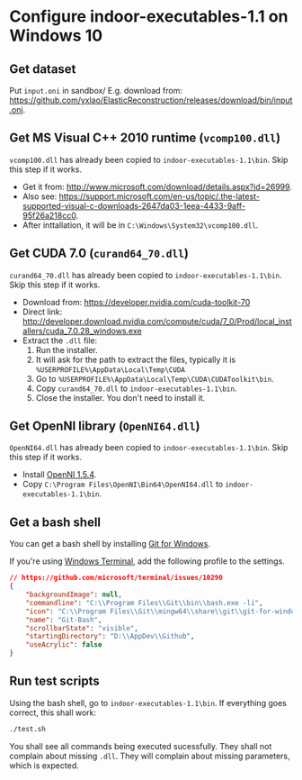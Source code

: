 # Configure indoor-executables-1.1 on Windows 10

## Get dataset

Put `input.oni` in sandbox/
E.g. download from:
https://github.com/yxlao/ElasticReconstruction/releases/download/bin/input.oni.

## Get MS Visual C++ 2010 runtime (`vcomp100.dll`)

`vcomp100.dll` has already been copied to `indoor-executables-1.1\bin`. Skip
this step if it works.

- Get it from: http://www.microsoft.com/download/details.aspx?id=26999.
- Also see: https://support.microsoft.com/en-us/topic/.the-latest-supported-visual-c-downloads-2647da03-1eea-4433-9aff-95f26a218cc0.
- After inttallation, it will be in `C:\Windows\System32\vcomp100.dll`.

## Get CUDA 7.0 (`curand64_70.dll`)

`curand64_70.dll` has already been copied to `indoor-executables-1.1\bin`. Skip
this step if it works.

- Download from: https://developer.nvidia.com/cuda-toolkit-70
- Direct link: http://developer.download.nvidia.com/compute/cuda/7_0/Prod/local_installers/cuda_7.0.28_windows.exe
- Extract the `.dll` file:
  1. Run the installer.
  2. It will ask for the path to extract the files, typically it is
     `%USERPROFILE%\AppData\Local\Temp\CUDA`
  3. Go to `%USERPROFILE%\AppData\Local\Temp\CUDA\CUDAToolkit\bin`.
  4. Copy `curand64_70.dll` to `indoor-executables-1.1\bin`.
  5. Close the installer. You don't need to install it.

## Get OpenNI library (`OpenNI64.dll`)

`OpenNI64.dll` has already been copied to `indoor-executables-1.1\bin`. Skip
this step if it works.

- Install [OpenNI 1.5.4](http://redwood-data.org/indoor/data/OpenNI-Win64-1.5.4-Dev.msi).
- Copy `C:\Program Files\OpenNI\Bin64\OpenNI64.dll` to `indoor-executables-1.1\bin`.

## Get a bash shell

You can get a bash shell by installing [Git for Windows](https://git-scm.com/download/win).

If you're using
[Windows Terminal](https://www.microsoft.com/en-us/p/windows-terminal/9n0dx20hk701),
add the following profile to the settings.

```json
// https://github.com/microsoft/terminal/issues/10290
{
    "backgroundImage": null,
    "commandline": "C:\\Program Files\\Git\\bin\\bash.exe -li",
    "icon": "C:\\Program Files\\Git\\mingw64\\share\\git\\git-for-windows.ico",
    "name": "Git-Bash",
    "scrollbarState": "visible",
    "startingDirectory": "D:\\AppDev\\Github",
    "useAcrylic": false
}
```

## Run test scripts

Using the bash shell, go to `indoor-executables-1.1\bin`. If everything goes
correct, this shall work:

```bash
./test.sh
```

You shall see all commands being executed sucessfully. They shall not complain
about missing `.dll`. They will complain about missing parameters, which is
expected.
